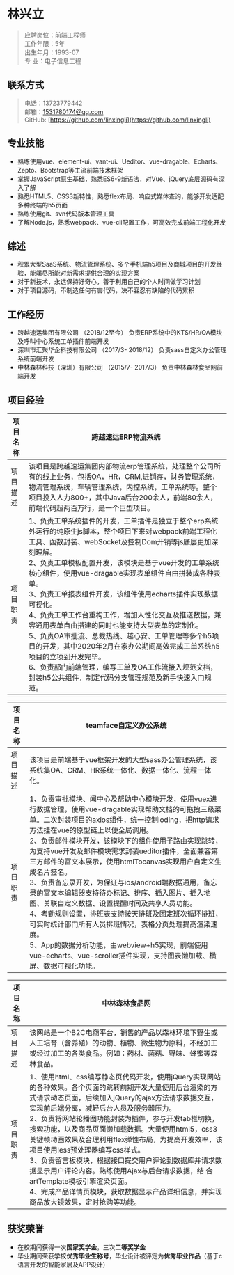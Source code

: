 # 林兴立

>应聘岗位：前端工程师  
>工作年限：5年  
>出生年月：1993-07  
>专 业：电子信息工程

## 联系方式

>电话：13723779442              		          
>邮箱：1531780174@qq.com                      
>GitHub:  [https://github.com/linxingli](https://github.com/linxingli)

## 专业技能

- 熟练使用vue、element-ui、vant-ui、Ueditor、vue-dragable、Echarts、Zepto、Bootstrap等主流前端技术框架
- 掌握JavaScript原生基础，熟悉ES6-9新语法，对Vue、jQuery底层源码有深入了解
- 熟悉HTML5、CSS3新特性，熟悉flex布局、响应式媒体查询，能够开发适配多种终端的h5页面
- 熟练使用git、svn代码版本管理工具
- 了解Node.js，熟悉webpack、vue-cli配置工作，可高效完成前端工程化开发

## 综述

- 积累大型SaaS系统、物流管理系统、多个手机端h5项目及商城项目的开发经验，能竭尽所能对新需求提供合理的实现方案
- 对于新技术，永远保持好奇心，善于利用自己的个人时间做学习计划
- 对于项目源码，不制造任何有害代码，决不容忍有缺陷的代码累积

## 工作经历

- 跨越速运集团有限公司 （2018/12至今）
负责ERP系统中的KTS/HR/OA模块及呼叫中心系统工单插件前端开发
- 深圳市汇聚华企科技有限公司 （2017/3- 2018/12）
负责sass自定义办公管理系统前端开发
- 中林森林科技（深圳）有限公司 （2015/7- 2017/3）
负责中林森林食品网前端开发

## 项目经验

| 项目名称 | **跨越速运ERP物流系统** |
| ------ | ------ |
| 项目描述 | 该项目是跨越速运集团内部物流erp管理系统，处理整个公司所有的线上业务，包括OA，HR，CRM,进销存，财务管理系统，物流管理系统，车辆管理系统，内控系统，工单系统等。整个项目投入人力800+，其中Java后台200余人，前端80余人，前端代码超两百万行，是一个巨型项目。 |
|项目职责  | 1、负责工单系统插件的开发，工单插件是独立于整个erp系统外运行的纯原生js脚本，整个项目下来对webpack前端工程化工具、函数封装、webSocket及控制Dom开销等js底层更加深刻理解。<br>2、负责工单模板配置开发，该模块是基于vue开发的工单系统核心组件，使用vue-dragable实现表单组件自由拼装成各种表单。<br>3、负责工单报表组件开发，该组件使用echarts插件实现数据可视化。<br>4、负责工单工作台重构工作，增加人性化交互及推送数据，兼容通用表单自由搭建的同时也能支持大型表单的定制化。<br>5、负责OA审批流、总裁热线、越心安、工单管理等多个h5项目的开发，其中2020年2月在家办公期间高效完成工单系统h5项目的立项到开发完毕。<br>6、负责部门前端管理，编写工单及OA工作流接入规范文档，封装h5公共组件，制定代码分支管理规范及新手快速入门规范。 |

| 项目名称 | **teamface自定义办公系统** |
| ------ | ------ |
| 项目描述 | 该项目是前端基于vue框架开发的大型sass办公管理系统，该系统集OA、CRM、HR系统一体化、数据一体化、流程一体化。 |
|项目职责  | 1、负责审批模块、闻中心及帮助中心模块开发，使用vuex进行数据管理，使用vue-dragable实现帮助文档的可拖拽三级菜单。二次封装项目的axios组件，统一控制loding，把http请求方法挂在vue的原型链上以便全局调用。<br>2、负责邮件模块开发，该模块下的组件使用子路由实现跳转，为支持vue开发及邮件模块需求封装ueditor插件，全面兼容第三方邮件的富文本展示，使用htmlTocanvas实现用户自定义生成名片签名。<br> 3、负责备忘录开发，为保证与ios/android端数据通用，备忘录的富文本编辑器支持待办标记、排序、插入图片、插入地图、关联自定义数据、设置提醒时间及共享人员功能。<br> 4、考勤规则设置，排班表支持按天排班及固定班次循环排班，可实时统计部门所有人员排班情况，表格分页处理提高渲染速度。 <br> 5、App的数据分析功能，由webview+h5实现，前端使用vue-echarts、vue-scroller插件实现，支持图表懒加载、横屏、数据可视化功能。|

| 项目名称 | **中林森林食品网** |
| ------ | ------ |
| 项目描述 | 该网站是一个B2C电商平台，销售的产品以森林环境下野生或人工培育（含养殖）的动物、植物、微生物为原料，不经加工或经过加工的各类食品。例如：药材、菌菇、野味、蜂蜜等森林食品。 |
|项目职责  | 1、使用html、css编写静态页代码开发，使用jQuery实现网站的各种效果。各个页面的跳转前期开发大量使用后台渲染的方式请求动态页面，后续加入jQuery的ajax方法请求数据交互，实现前后端分离，减轻后台人员及服务器压力。<br>2、负责将网站轮播图功能封装为插件，参与开发tab栏切换，搜索功能，以及商品页面懒加载数据。大量使用html5，css3关键帧动画效果及合理利用flex弹性布局，为提高开发效率，该项目使用less预处理器编写css样式。<br>3、负责留言板模块，根据接口提交用户评论到数据库并请求数据显示用户评论内容。熟练使用Ajax与后台请求数据，结	合artTemplate模板引擎渲染页面。<br>4、完成产品详情页模块，获取数据显示产品详细信息，并实现商品放大镜效果，定时抢购等功能。 |
  
  
## 获奖荣誉

- 在校期间获得一次**国家奖学金**，三次**二等奖学金**
- 毕业期间荣获学校**优秀毕业生称号**，毕业设计被评定为**优秀毕业作品**（基于c语言开发的智能家居及APP设计）
